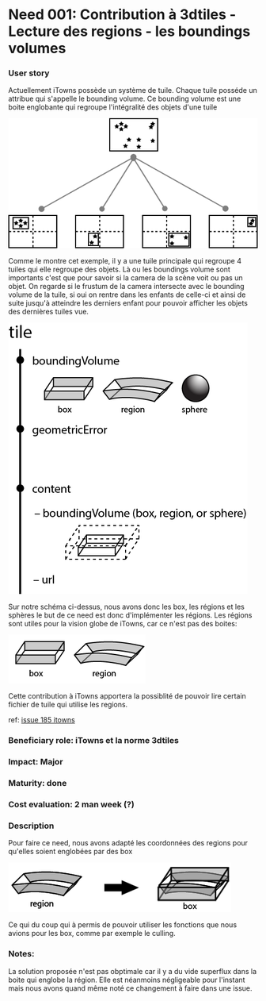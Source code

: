 # Need 001: Contribution à 3dtiles - Lecture des regions - les boundings volumes 

### User story
  Actuellement iTowns possède un système de tuile. Chaque tuile posséde un attribue qui s'appelle le bounding volume.
  Ce bounding volume est une boite englobante qui regroupe l'intégralité des objets d'une tuile
  
  ![](./Schemes/quadtree-tight.png)
  
  Comme le montre cet exemple, il y a une tuile principale qui regroupe 4 tuiles qui elle regroupe des objets.
  Là ou les boundings volume sont importants c'est que pour savoir si la camera de la scène voit ou pas un objet.
  On regarde si le frustum de la camera intersecte avec le bounding volume de la tuile, si oui on rentre dans les enfants de celle-ci et ainsi de suite jusqu'à atteindre les derniers enfant pour pouvoir afficher les objets des dernières tuiles vue.

  ![](./Schemes/tile.png)
  
  Sur notre schéma ci-dessus, nous avons donc les box, les régions et les sphères le but de ce need est donc d'implémenter les régions.
  Les régions sont utiles pour la vision globe de iTowns, car ce n'est pas des boites:
  
  ![](./Schemes/tile2.png)
  
  Cette contribution à iTowns apportera la possiblité de pouvoir lire certain fichier de tuile qui utilise les regions.
  
  ref: [issue 185 itowns](https://github.com/iTowns/itowns/issues/185)
### Beneficiary role: iTowns et la norme 3dtiles

### Impact: Major

### Maturity: done

### Cost evaluation: 2 man week (?)

### Description

Pour faire ce need, nous avons adapté les coordonnées des regions pour qu'elles soient englobées par des box
  
  ![](./Schemes/regionBox.png)
  
  Ce qui du coup qui à permis de pouvoir utiliser les fonctions que nous avions pour les box, comme par exemple le culling.
  
### Notes:

La solution proposée n'est pas obptimale car il y a du vide superflux dans la boite qui englobe la région. 
Elle est néanmoins négligeable pour l'instant mais nous avons quand même noté ce changement à faire dans une issue.
